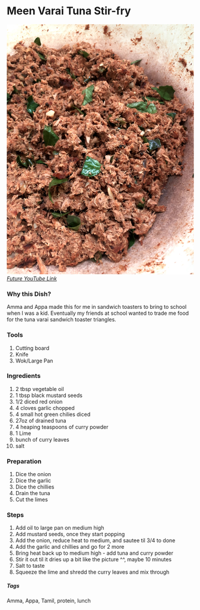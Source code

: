 # Meen Varai Tuna Stir-fry
![Images](../images/meen-varai-tuna-stirfry.jpg)
[*Future YouTube Link*]()

### Why this Dish?
Amma and Appa made this for me in sandwich toasters to bring to school when I was a kid. Eventually my friends at school wanted to trade me food for the tuna varai sandwich toaster triangles.

### Tools
1. Cutting board
1. Knife
1. Wok/Large Pan

### Ingredients
1. 2 tbsp vegetable oil
1. 1 tbsp black mustard seeds
1. 1/2 diced red onion
1. 4 cloves garlic chopped
1. 4 small hot green chilies diced
1. 27oz of drained tuna
1. 4 heaping teaspoons of curry powder
1. 1 Lime
1. bunch of curry leaves
1. salt

### Preparation
1. Dice the onion
1. Dice the garlic
1. Dice the chillies
1. Drain the tuna
1. Cut the limes

### Steps
1. Add oil to large pan on medium high
1. Add mustard seeds, once they start popping
1. Add the onion, reduce heat to medium, and sautee til 3/4 to done
1. Add the garlic and chillies and go for 2 more
1. Bring heat back up to medium high - add tuna and curry powder 
1. Stir it out til it dries up a bit like the picture ^^, maybe 10 minutes
1. Salt to taste
1. Squeeze the lime and shredd the curry leaves and mix through

##### Tags
Amma, Appa, Tamil, protein, lunch